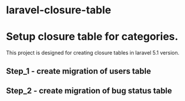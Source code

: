# laravel-closure-table
Setup closure table for categories.
==================================

This project is designed for creating closure tables in laravel 5.1 version. 
## Step_1 - create migration of users table
## Step_2 - create migration of bug status table
